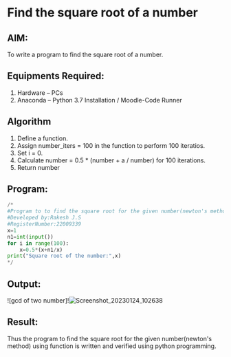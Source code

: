 # Find the square root of a number

## AIM:
To write a program to find the square root of a number.

## Equipments Required:
1. Hardware – PCs
2. Anaconda – Python 3.7 Installation / Moodle-Code Runner

## Algorithm
1. Define a function.
2. Assign number_iters = 100 in the function to perform 100 iteratios.
3. Set i = 0.
4. Calculate  number = 0.5 * (number + a / number) for 100 iterations.
5. Return number

## Program:
```python
/*
#Program to to find the square root for the given number(newton's method) using function.
#Developed by:Rakesh J.S
#RegisterNumber:22009339
x=1
n1=int(input())
for i in range(100):
    x=0.5*(x+n1/x)
print("Square root of the number:",x)    
*/
```

## Output:
![gcd of two number]!![Screenshot_20230124_102638](https://user-images.githubusercontent.com/121115650/214358068-0cd22411-fdb7-4820-b7f1-67f3b9f148ed.png)




## Result:
Thus the program to find the square root for the given number(newton's method) using function is written and verified using python programming.
